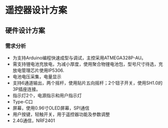 # 遥控器设计方案

## 硬件设计方案
### 需求分析
- 为支持Arduino编程快速成型与调试，主控采用ATMEGA328P-AU。
- 需支持锂电池充放电，为减小厚度，使用聚合物锂电池包，型号尺寸待选，充放电管理芯片使用IP5306.
- 电池电压采集，电量显示
- 支持6通道输出，两个摇杆，使用贴片五向摇杆；2个钮子开关，使用SH1.0的3P插座连接。
- 指示灯2个，电源指示和用户指示灯
- Type-C口
- 屏幕，使用0.96寸OLED屏幕，SPI通信
- 用户按键，轻触开关，用于遥控器功能及参数调整
- 2.4G通信，NRF2401